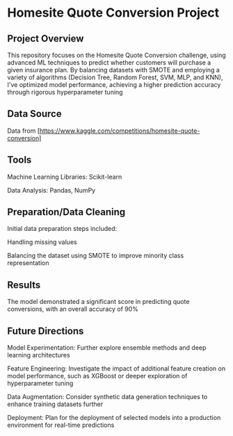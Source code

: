
# Homesite Quote Conversion Project
## Project Overview
This repository focuses on the Homesite Quote Conversion challenge, using advanced ML techniques to predict whether customers will purchase a given insurance plan. By balancing datasets with SMOTE and employing a variety of algorithms (Decision Tree, Random Forest, SVM, MLP, and KNN), I've optimized model performance, achieving a higher prediction accuracy through rigorous hyperparameter tuning

## Data Source
Data from [https://www.kaggle.com/competitions/homesite-quote-conversion]

## Tools
Machine Learning Libraries: Scikit-learn

Data Analysis: Pandas, NumPy

## Preparation/Data Cleaning
Initial data preparation steps included:

Handling missing values

Balancing the dataset using SMOTE to improve minority class representation

## Results
The model demonstrated a significant score in predicting quote conversions, with an overall accuracy of 90%

## Future Directions
Model Experimentation: Further explore ensemble methods and deep learning architectures

Feature Engineering: Investigate the impact of additional feature creation on model performance, such as XGBoost or deeper exploration of hyperparameter tuning

Data Augmentation: Consider synthetic data generation techniques to enhance training datasets further

Deployment: Plan for the deployment of selected models into a production environment for real-time predictions


